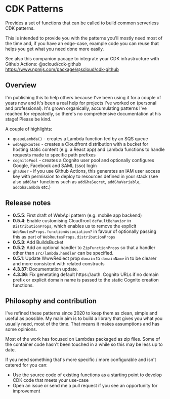 # CDK Patterns

Provides a set of functions that can be called to build common serverless CDK patterns.

This is intended to provide you with the patterns you'll mostly need most of the time and, if you have an edge-case, example code you can reuse that helps you get what you need done more easily.

See also this companion pacage to integrate your CDK infrastructure with Github Actions: @scloud/cdk-github https://www.npmjs.com/package/@scloud/cdk-github

## Overview

I'm publishing this to help others because I've been using it for a couple of years now and it's been a real help for projects I've worked on (personal and professional). It's grown organically, accumulating patterns I've reached for repeatedly, so there's no comprehensive documentation at his stage! Please be kind.

A couple of highlights:

 * `queueLambda()` - creates a Lambda function fed by an SQS queue
 * `webAppRoutes` - creates a Cloudfront distribution with a bucket for hosting static content (e.g. a React app) and Lambda functions to handle requests made to specific path prefixes
 * `cognitoPool` - creates a Cognito user pool and optionally configures Google, Facebook and SAML (sso) login
 * `ghaUser` - if you use Github Actions, this generates an IAM user access key with permission to deploy to resources defined in your stack (see also `addGha*` functions such as `addGhaSecret`, `addGhaVariable`, `addGhaLambda` etc.)

## Release notes
 * **0.5.5**: First draft of WebApi pattern (e.g. mobile app backend)
 * **0.5.4**: Enable customising Cloudfront `defaultBehavior` in `DistributionProps`, which enables us to remove the explicit `WebRoutesProps.functionAssociation?` in favour of optionally passing this as part of `WebRoutesProps.distributionProps`
 * **0.5.3**: Add BuildsBucket
 * **0.5.2**: Add an optional handler to `ZipFunctionProps` so that a handler other than `src/lambda.handler` can be specified.
 * **0.5.1**: Update WwwRediect prop `domain` to `domainName` in to be clearer and more consistent with related constructs
 * **4.3.37**: Documentation update.
 * **4.3.36**: Fix genetating default https://auth.<zoneName> Cognito URLs if no domain prefix or explicit domain name is passed to the static Cognito creation functions.

## Philosophy and contribution

I've refined these patterns since 2020 to keep them as clean, simple and useful as possible. My main aim is to build a library that gives you what you usually need, most of the time. That means it makes assumptions and has some opinions.

Most of the work has focused on Lambdas packaged as zip files. Some of the container code hasn't been touched in a while so this may be less up to date.

If you need something that's more specific / more configurable and isn't catered for you can:

  * Use the source code of existing functions as a starting point to develop CDK code that meets your use-case
  * Open an issue or send me a pull request if you see an opportunity for improvement


